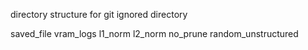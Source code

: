 directory structure for git ignored directory

saved_file
vram_logs
    l1_norm
    l2_norm
    no_prune
    random_unstructured